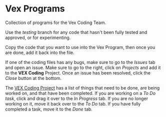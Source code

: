 # Vex Programs
Collection of programs for the Vex Coding Team.

Use the *testing* branch for any code that hasn't been fully tested and approved, or for
experimenting.

Copy the code that you want to use into the Vex Program, then once you are done, add it back into the file.

If one of the coding files has any bugs, make sure to go to the *Issues* tab and open an issue. Make sure to
go to the right, click on *Projects* and add it to the **VEX Coding** Project.
Once an issue has been resolved, click the *Close* button at the bottom.

The [VEX Coding Project](https://github.com/orgs/rockwayrobotics/projects/1) has a list of things that need to be done, are being
worked on, and that have been completed.
If you are working on a *To Do task*, click and drag it over to the *In Progress* tab. If you are no longer working on it, move it
back over to the *To Do* tab. If you have fully completed a task, move it to the *Done* tab.
